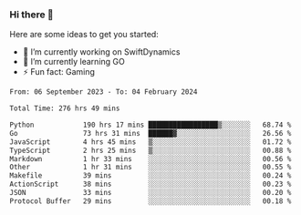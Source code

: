 ### Hi there 👋

Here are some ideas to get you started:

- 🔭 I’m currently working on SwiftDynamics
- 🌱 I’m currently learning GO
-  ⚡ Fun fact: Gaming
  
  <!--
- 👯 I’m looking to collaborate on ...
- 🤔 I’m looking for help with ...
- 💬 Ask me about ...
- 📫 How to reach me: ...
- 😄 Pronouns: ...
-->

<!--START_SECTION:waka-->

```txt
From: 06 September 2023 - To: 04 February 2024

Total Time: 276 hrs 49 mins

Python            190 hrs 17 mins █████████████████▒░░░░░░░   68.74 %
Go                73 hrs 31 mins  ██████▓░░░░░░░░░░░░░░░░░░   26.56 %
JavaScript        4 hrs 45 mins   ▒░░░░░░░░░░░░░░░░░░░░░░░░   01.72 %
TypeScript        2 hrs 25 mins   ▒░░░░░░░░░░░░░░░░░░░░░░░░   00.88 %
Markdown          1 hr 33 mins    ░░░░░░░░░░░░░░░░░░░░░░░░░   00.56 %
Other             1 hr 31 mins    ░░░░░░░░░░░░░░░░░░░░░░░░░   00.55 %
Makefile          39 mins         ░░░░░░░░░░░░░░░░░░░░░░░░░   00.24 %
ActionScript      38 mins         ░░░░░░░░░░░░░░░░░░░░░░░░░   00.23 %
JSON              33 mins         ░░░░░░░░░░░░░░░░░░░░░░░░░   00.20 %
Protocol Buffer   29 mins         ░░░░░░░░░░░░░░░░░░░░░░░░░   00.18 %
```

<!--END_SECTION:waka-->
